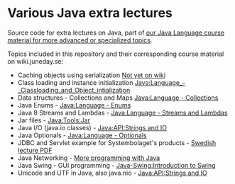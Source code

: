 # Various Java extra lectures
Source code for extra lectures on Java, part of [our Java Language course material for more advanced or specialized topics](http://wiki.juneday.se/mediawiki/index.php/More_programming_with_Java).

Topics included in this repository and their corresponding course material on wiki.juneday.se:
* Caching objects using serialization [Not yet on wiki](http://wiki.juneday.se/)
* Class loading and instance initialization [Java:Language_-_Classloading_and_Object_intialization](http://wiki.juneday.se/mediawiki/index.php/Java:Language_-_Classloading_and_Object_intialization)
* Data structures - Collections and Maps [Java:Language - Collections](http://wiki.juneday.se/mediawiki/index.php/Java:Language_-_Collections)
* Java Enums - [Java:Language - Enums](http://wiki.juneday.se/mediawiki/index.php/Java:Language_-_Enums)
* Java 8 Streams and Lambdas - [Java:Language - Streams and Lambdas](http://wiki.juneday.se/mediawiki/index.php/Java:Language_-_Streams_and_Lambdas)
* Jar files - [Java:Tools:Jar](http://wiki.juneday.se/mediawiki/index.php/Java:Tools:Jar)
* Java I/O (java.io classes) - [Java:API:Strings and IO](http://wiki.juneday.se/mediawiki/index.php/Java:API:Strings_and_IO)
* Java Optionals - [Java:Language - Optionals](http://wiki.juneday.se/mediawiki/index.php/Java:Language_-_Optionals)
* JDBC and Servlet example for Systembolaget's products - [Swedish lecture PDF](http://wiki.juneday.se/mediawiki/images/5/5f/%C3%96vning_i_JDBC_och_Servlet_-_Systembolaget.pdf)
* Java Networking - [More programming with Java](http://wiki.juneday.se/mediawiki/index.php/More_programming_with_Java#Network_programming)
* Java Swing - GUI programming - [Java-Swing:Introduction to Swing](http://wiki.juneday.se/mediawiki/index.php/Java-Swing:Introduction_to_Swing)
* Unicode and UTF in Java, also java.nio - [Java:API:Strings and IO](http://wiki.juneday.se/mediawiki/index.php/Java:API:Strings_and_IO)